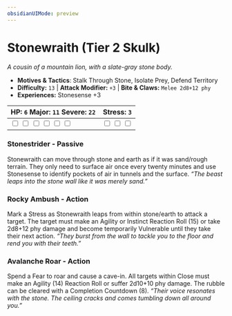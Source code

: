 ```yaml
---
obsidianUIMode: preview
---
```

# Stonewraith (Tier 2 Skulk)

*A cousin of a mountain lion, with a slate-gray stone body.*

- **Motives & Tactics**: Stalk Through Stone, Isolate Prey, Defend Territory
- **Difficulty:** `13` | **Attack Modifier:** `+3` | **Bite & Claws:** `Melee 2d8+12 phy`
- **Experiences:** Stonesense +3

| HP: `6` Major: `11` Severe: `22` | Stress: `3` |
|--|--|
|  <input type="checkbox" unchecked id="0a3118fe"> <input type="checkbox" unchecked id="0b5ad007"> <input type="checkbox" unchecked id="317638b6"> <input type="checkbox" unchecked id="80e23bc1"> <input type="checkbox" unchecked id="a644a796"> <input type="checkbox" unchecked id="67b89643"> |  <input type="checkbox" unchecked id="43a7425e"> <input type="checkbox" unchecked id="2c123711"> <input type="checkbox" unchecked id="9c83b348"> |

### Stonestrider - Passive

Stonewraith can move through stone and earth as if it was sand/rough terrain. They only need to surface air once every twenty minutes and use Stonesense to identify pockets of air in tunnels and the surface. *“The beast leaps into the stone wall like it was merely sand.”*

### Rocky Ambush - Action

Mark a Stress as Stonewraith leaps from within stone/earth to attack a target. The target must make an Agility or Instinct Reaction Roll (15) or take 2d8+12 phy damage and become temporarily Vulnerable until they take their next action. *“They burst from the wall to tackle you to the floor and rend you with their teeth.”*

### Avalanche Roar - Action

Spend a Fear to roar and cause a cave-in. All targets within Close must make an Agility (14) Reaction Roll or suffer 2d10+10 phy damage. The rubble can be cleared with a Completion Countdown (8). *“Their voice resonates with the stone. The ceiling cracks and comes tumbling down all around you.”*




